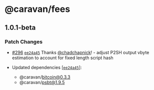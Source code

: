 # @caravan/fees

## 1.0.1-beta

### Patch Changes

- [#296](https://github.com/caravan-bitcoin/caravan/pull/296) [`ee24a45`](https://github.com/caravan-bitcoin/caravan/commit/ee24a453d20b37fc0fed1455dcde41ec2ddd6e09) Thanks [@chadchapnick](https://github.com/chadchapnick)! - adjust P2SH output vbyte estimation to account for fixed length script hash

- Updated dependencies [[`ee24a45`](https://github.com/caravan-bitcoin/caravan/commit/ee24a453d20b37fc0fed1455dcde41ec2ddd6e09)]:
  - @caravan/bitcoin@0.3.3
  - @caravan/psbt@1.9.5
